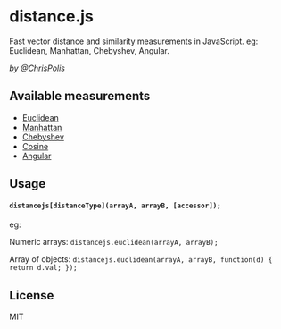 # distance.js

Fast vector distance and similarity measurements in JavaScript. eg: Euclidean, Manhattan, Chebyshev, Angular.

*by [@ChrisPolis](http://twitter.com/chrispolis)*

## Available measurements

- [Euclidean](https://en.wikipedia.org/wiki/Euclidean_distance)
- [Manhattan](https://en.wikipedia.org/wiki/Taxicab_geometry)
- [Chebyshev](https://en.wikipedia.org/wiki/Chebyshev_distance)
- [Cosine](https://en.wikipedia.org/wiki/Cosine_similarity)
- [Angular](https://en.wikipedia.org/wiki/Cosine_similarity#Angular_similarity)

## Usage

#### `distancejs[distanceType](arrayA, arrayB, [accessor]);`

eg:

Numeric arrays: `distancejs.euclidean(arrayA, arrayB);`

Array of objects: `distancejs.euclidean(arrayA, arrayB, function(d) { return d.val; });`

## License

MIT
